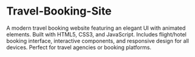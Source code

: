 # Travel-Booking-Site
A modern travel booking website featuring an elegant UI with animated elements. Built with HTML5, CSS3, and JavaScript. Includes flight/hotel booking interface, interactive components, and responsive design for all devices. Perfect for travel agencies or booking platforms.
